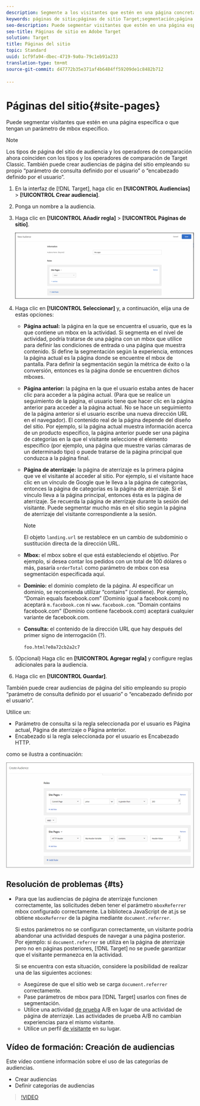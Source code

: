 ```yaml
---
description: Segmente a los visitantes que estén en una página concreta o que tengan un parámetro de mbox específico.
keywords: páginas de sitio;páginas de sitio Target;segmentación;página actual;página actual Target;página anterior;página anterior Target;página de destino;página de destino Target;mbox;mbox Target
seo-description: Puede segmentar visitantes que estén en una página específica o que tengan un parámetro de mbox específico mediante Adobe Target.
seo-title: Páginas de sitio en Adobe Target
solution: Target
title: Páginas del sitio
topic: Standard
uuid: 1cf9fa94-dbec-4719-9a0a-79c1eb91a233
translation-type: tm+mt
source-git-commit: d47772b35e371af4b6484ff59209de1c8482b712

---
```



# Páginas del sitio{#site-pages}

Puede segmentar visitantes que estén en una página específica o que tengan un parámetro de mbox específico.

>[!NOTE]
>
>Los tipos de página del sitio de audiencia y los operadores de comparación ahora coinciden con los tipos y los operadores de comparación de Target Classic. También puede crear audiencias de página del sitio empleando su propio “parámetro de consulta definido por el usuario” o “encabezado definido por el usuario”.

1. En la interfaz de [!DNL Target], haga clic en **[!UICONTROL Audiencias]** &gt; **[!UICONTROL Crear audiencia]**.
1. Ponga un nombre a la audiencia.
1. Haga clic en **[!UICONTROL Añadir regla]** &gt; **[!UICONTROL Páginas de sitio]**.

   ![Audiencia de páginas del sitio](assets/target_site_pages.png)

1. Haga clic en **[!UICONTROL Seleccionar]** y, a continuación, elija una de estas opciones:

   * **Página actual:** la página en la que se encuentra el usuario, que es la que contiene un mbox en la actividad. Si segmenta en el nivel de actividad, podría tratarse de una página con un mbox que utilice para definir las condiciones de entrada o una página que muestra contenido. Si define la segmentación según la experiencia, entonces la página actual es la página donde se encuentre el mbox de pantalla. Para definir la segmentación según la métrica de éxito o la conversión, entonces es la página donde se encuentren dichos mboxes.
   * **Página anterior:** la página en la que el usuario estaba antes de hacer clic para acceder a la página actual. (Para que se realice un seguimiento de la página, el usuario tiene que hacer clic en la página anterior para acceder a la página actual. No se hace un seguimiento de la página anterior si el usuario escribe una nueva dirección URL en el navegador). El contenido real de la página depende del diseño del sitio. Por ejemplo, si la página actual muestra información acerca de un producto específico, la página anterior puede ser una página de categorías en la que el visitante seleccione el elemento específico (por ejemplo, una página que muestre varias cámaras de un determinado tipo) o puede tratarse de la página principal que conduzca a la página final.
   * **Página de aterrizaje:** la página de aterrizaje es la primera página que ve el visitante al acceder al sitio. Por ejemplo, si el visitante hace clic en un vínculo de Google que le lleva a la página de categorías, entonces la página de categorías es la página de aterrizaje. Si el vínculo lleva a la página principal, entonces ésta es la página de aterrizaje. Se recuerda la página de aterrizaje durante la sesión del visitante. Puede segmentar mucho más en el sitio según la página de aterrizaje del visitante correspondiente a la sesión.

      >[!NOTE]
      >
      >El objeto `landing.url` se restablece en un cambio de subdominio o sustitución directa de la dirección URL.

   * **Mbox:** el mbox sobre el que está estableciendo el objetivo. Por ejemplo, si desea contar los pedidos con un total de 100 dólares o más, pasaría `orderTotal` como parámetro de mbox con esa segmentación especificada aquí.
   * **Dominio:** el dominio completo de la página. Al especificar un dominio, se recomienda utilizar “contains” (contiene). Por ejemplo, “Domain equals facebook.com” (Dominio igual a facebook.com) no aceptará `m.facebook.com` ni `www.facebook.com`. “Domain contains facebook.com” (Dominio contiene facebook.com) aceptará cualquier variante de facebook.com.
   * **Consulta:** el contenido de la dirección URL que hay después del primer signo de interrogación (?).

      `foo.html?e0a72cb2a2c7`

1. (Opcional) Haga clic en **[!UICONTROL Agregar regla]** y configure reglas adicionales para la audiencia.
1. Haga clic en **[!UICONTROL Guardar]**.

También puede crear audiencias de página del sitio empleando su propio “parámetro de consulta definido por el usuario” o “encabezado definido por el usuario”.

Utilice un:

* Parámetro de consulta si la regla seleccionada por el usuario es Página actual, Página de aterrizaje o Página anterior.
* Encabezado si la regla seleccionada por el usuario es Encabezado HTTP.

como se ilustra a continuación:

![](assets/site_pages.png)

## Resolución de problemas {#ts}

* Para que las audiencias de página de aterrizaje funcionen correctamente, las solicitudes deben tener el parámetro `mboxReferrer` mbox configurado correctamente. La biblioteca JavaScript de at.js se obtiene `mboxReferrer` de la página mediante `document.referrer`.

   Si estos parámetros no se configuran correctamente, un visitante podría abandonar una actividad después de navegar a una página posterior. Por ejemplo: si `document.referrer` se utiliza en la página de aterrizaje pero no en páginas posteriores, [!DNL Target] no se puede garantizar que el visitante permanezca en la actividad.

   Si se encuentra con esta situación, considere la posibilidad de realizar una de las siguientes acciones:

   * Asegúrese de que el sitio web se carga `document.referrer` correctamente.
   * Pase parámetros [](/help/c-implementing-target/c-implementing-target-for-client-side-web/t-mbox-download/c-understanding-global-mbox/pass-parameters-to-global-mbox.md) de mbox para [!DNL Target] usarlos con fines de segmentación.
   * Utilice una actividad [de prueba](/help/c-activities/t-test-ab/test-ab.md) A/B en lugar de una actividad de página de aterrizaje. Las actividades de prueba A/B no cambian experiencias para el mismo visitante.
   * Utilice un perfil [de visitante](/help/c-target/c-audiences/c-target-rules/visitor-profile.md) en su lugar.

## Vídeo de formación: Creación de audiencias

Este vídeo contiene información sobre el uso de las categorías de audiencias.

* Crear audiencias
* Definir categorías de audiencias

>[!VIDEO](https://video.tv.adobe.com/v/17392?captions=spa)
